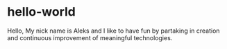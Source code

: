 # hello-world

Hello, 
My nick name is Aleks and I like to have fun by partaking in creation and continuous improvement of meaningful technologies. 
